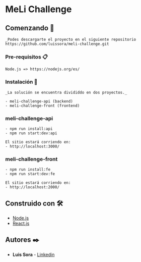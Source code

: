 # MeLi Challenge

## Comenzando 🚀
```
_Podes descargarte el proyecto en el siguiente repositorio https://github.com/luissora/meli-challenge.git
```

### Pre-requisitos 📋

```
Node.js => https://nodejs.org/es/

```

### Instalación 🔧

```
_La solución se encuentra divididdo en dos proyectos._

- meli-challenge-api (backend)
- meli-challenge-front (frontend)

```

<h3>meli-challenge-api</h3>

```
- npm run install:api
- npm run start:dev:api

El sitio estará corriendo en:
- http://localhost:3000/

```

<h3>meli-challenge-front</h3>

```
- npm run install:fe
- npm run start:dev:fe

El sitio estará corriendo en:
- http://localhost:2000/

```

## Construido con 🛠️

* [Node.js](https://nodejs.org/es/)
* [React.js](https://es.reactjs.org/)

## Autores ✒️

* **Luis Sora** - [Linkedin](https://ar.linkedin.com/in/luis-sora)
